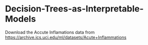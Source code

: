 # Decision-Trees-as-Interpretable-Models

Download the Accute Inflamations data from https://archive.ics.uci.edu/ml/datasets/Acute+Inflammations

